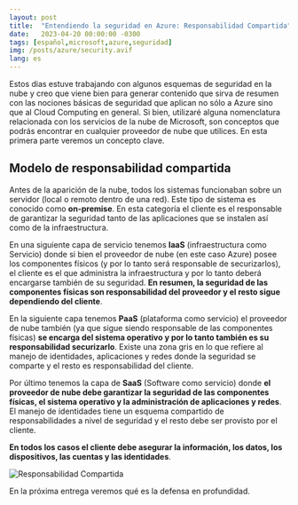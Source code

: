 ```yaml
---
layout: post
title:  "Entendiendo la seguridad en Azure: Responsabilidad Compartida"
date:   2023-04-20 00:00:00 -0300
tags: [español,microsoft,azure,seguridad]
img: /posts/azure/security.avif
lang: es
---
```


Estos dias estuve trabajando con algunos esquemas de seguridad en la nube y creo que viene bien para generar contenido que sirva de resumen con las nociones básicas de seguridad que aplican no sólo a Azure sino que al Cloud Computing en general. Si bien, utilizaré alguna nomenclatura relacionada con los servicios de la nube de Microsoft, son conceptos que podrás encontrar en cualquier proveedor de nube que utilices. En esta primera parte veremos un concepto clave.

## Modelo de responsabilidad compartida

Antes de la aparición de la nube, todos los sistemas funcionaban sobre un servidor (local o remoto dentro de una red). Este tipo de sistema es conocido como **on-premise**. En esta categoría el cliente es el responsable de garantizar la seguridad tanto de las aplicaciones que se instalen así como de la infraestructura.  

En una siguiente capa de servicio tenemos **IaaS** (infraestructura como Servicio) donde si bien el proveedor de nube (en este caso Azure) posee los componentes físicos (y por lo tanto será responsable de securizarlos), el cliente es el que administra la infraestructura y por lo tanto deberá encargarse también de su seguridad. **En resumen, la seguridad de las componentes físicas son responsabilidad del proveedor y el resto sigue dependiendo del cliente**.

En la siguiente capa tenemos **PaaS** (plataforma como servicio) el proveedor de nube también (ya que sigue siendo responsable de las componentes físicas) **se encarga del sistema operativo y por lo tanto también es su responsabilidad securizarlo**. Existe una zona gris en lo que refiere al manejo de identidades, aplicaciones y redes donde la seguridad se comparte y el resto es responsabilidad del cliente. 

Por último tenemos la capa de **SaaS** (Software como servicio) donde **el proveedor de nube debe garantizar la seguridad de las componentes físicas, el sistema operativo y la administración de aplicaciones y redes**. El manejo de identidades tiene un esquema compartido de responsabilidades a nivel de seguridad y el resto debe ser provisto por el cliente.

**En todos los casos el cliente debe asegurar la información, los datos, los dispositivos, las cuentas y las identidades**.

![Responsabilidad Compartida](https://learn.microsoft.com/en-us/training/wwl-sci/describe-security-concepts-methodologies/media/3-shared-responsibility-model.png)

En la próxima entrega veremos qué es la defensa en profundidad.
